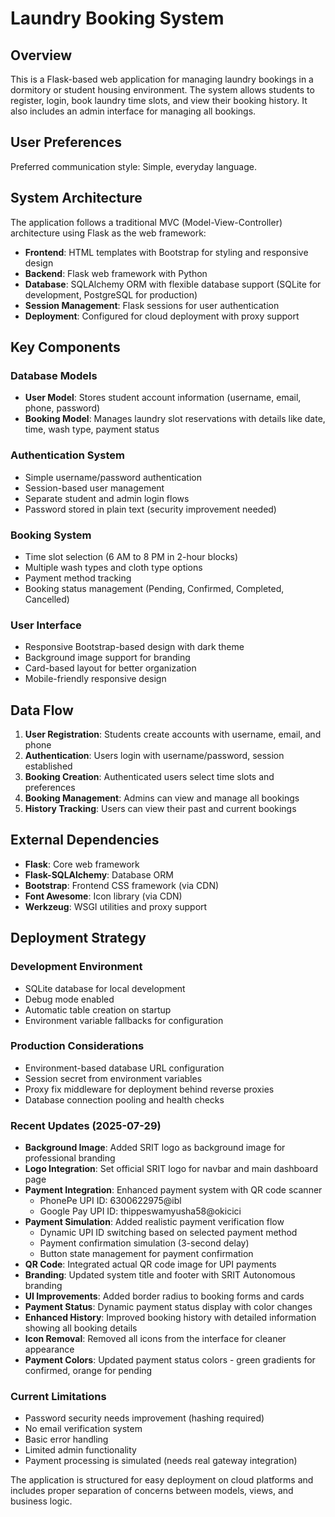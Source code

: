 # Laundry Booking System

## Overview

This is a Flask-based web application for managing laundry bookings in a dormitory or student housing environment. The system allows students to register, login, book laundry time slots, and view their booking history. It also includes an admin interface for managing all bookings.

## User Preferences

Preferred communication style: Simple, everyday language.

## System Architecture

The application follows a traditional MVC (Model-View-Controller) architecture using Flask as the web framework:

- **Frontend**: HTML templates with Bootstrap for styling and responsive design
- **Backend**: Flask web framework with Python
- **Database**: SQLAlchemy ORM with flexible database support (SQLite for development, PostgreSQL for production)
- **Session Management**: Flask sessions for user authentication
- **Deployment**: Configured for cloud deployment with proxy support

## Key Components

### Database Models
- **User Model**: Stores student account information (username, email, phone, password)
- **Booking Model**: Manages laundry slot reservations with details like date, time, wash type, payment status

### Authentication System
- Simple username/password authentication
- Session-based user management
- Separate student and admin login flows
- Password stored in plain text (security improvement needed)

### Booking System
- Time slot selection (6 AM to 8 PM in 2-hour blocks)
- Multiple wash types and cloth type options
- Payment method tracking
- Booking status management (Pending, Confirmed, Completed, Cancelled)

### User Interface
- Responsive Bootstrap-based design with dark theme
- Background image support for branding
- Card-based layout for better organization
- Mobile-friendly responsive design

## Data Flow

1. **User Registration**: Students create accounts with username, email, and phone
2. **Authentication**: Users login with username/password, session established
3. **Booking Creation**: Authenticated users select time slots and preferences
4. **Booking Management**: Admins can view and manage all bookings
5. **History Tracking**: Users can view their past and current bookings

## External Dependencies

- **Flask**: Core web framework
- **Flask-SQLAlchemy**: Database ORM
- **Bootstrap**: Frontend CSS framework (via CDN)
- **Font Awesome**: Icon library (via CDN)
- **Werkzeug**: WSGI utilities and proxy support

## Deployment Strategy

### Development Environment
- SQLite database for local development
- Debug mode enabled
- Automatic table creation on startup
- Environment variable fallbacks for configuration

### Production Considerations
- Environment-based database URL configuration
- Session secret from environment variables
- Proxy fix middleware for deployment behind reverse proxies
- Database connection pooling and health checks

### Recent Updates (2025-07-29)
- **Background Image**: Added SRIT logo as background image for professional branding
- **Logo Integration**: Set official SRIT logo for navbar and main dashboard page
- **Payment Integration**: Enhanced payment system with QR code scanner
  - PhonePe UPI ID: 6300622975@ibl
  - Google Pay UPI ID: thippeswamyusha58@okicici
- **Payment Simulation**: Added realistic payment verification flow
  - Dynamic UPI ID switching based on selected payment method
  - Payment confirmation simulation (3-second delay)
  - Button state management for payment confirmation
- **QR Code**: Integrated actual QR code image for UPI payments
- **Branding**: Updated system title and footer with SRIT Autonomous branding
- **UI Improvements**: Added border radius to booking forms and cards
- **Payment Status**: Dynamic payment status display with color changes
- **Enhanced History**: Improved booking history with detailed information showing all booking details
- **Icon Removal**: Removed all icons from the interface for cleaner appearance
- **Payment Colors**: Updated payment status colors - green gradients for confirmed, orange for pending

### Current Limitations
- Password security needs improvement (hashing required)
- No email verification system
- Basic error handling
- Limited admin functionality
- Payment processing is simulated (needs real gateway integration)

The application is structured for easy deployment on cloud platforms and includes proper separation of concerns between models, views, and business logic.